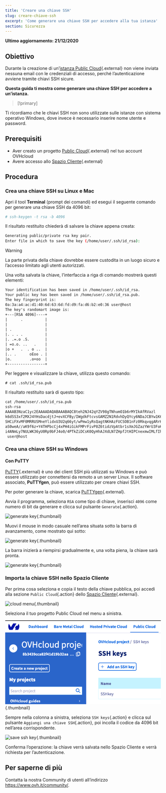 ```yaml
---
title: 'Creare una chiave SSH'
slug: creare-chiave-ssh
excerpt: 'Come generare una chiave SSH per accedere alla tua istanza'
section: Sicurezza
---
```


**Ultimo aggiornamento: 21/12/2020**

## Obiettivo

Durante la creazione di un’[istanza Public Cloud](https://www.ovh.it/public-cloud/){.external} non viene inviata nessuna email con le credenziali di accesso, perché l’autenticazione avviene tramite chiavi SSH sicure.

**Questa guida ti mostra come generare una chiave SSH per accedere a un’istanza.**

> [!primary]
>
Ti ricordiamo che le chiavi SSH non sono utilizzate sulle istanze con sistema operativo Windows, dove invece è necessario inserire nome utente e password.
>

## Prerequisiti

* Aver creato un progetto [Public Cloud](https://www.ovh.it/public-cloud/){.external} nel tuo account OVHcloud
* Avere accesso allo [Spazio Cliente](https://www.ovh.com/auth/?action=gotomanager){.external}

## Procedura

### Crea una chiave SSH su Linux e Mac

Apri il tool **Terminal** (prompt dei comandi) ed esegui il seguente comando per generare una chiave SSH da 4096 bit:

```sh
# ssh-keygen -t rsa -b 4096
```

Il risultato restituito chiederà di salvare la chiave appena creata:

```sh
Generating public/private rsa key pair.
Enter file in which to save the key (/home/user/.ssh/id_rsa):
```

> [!warning]
>
> La parte privata della chiave dovrebbe essere custodita in un luogo sicuro e l’accesso limitato agli utenti autorizzati.
> 

Una volta salvata la chiave, l’interfaccia a riga di comando mostrerà questi elementi:

```ssh
Your identification has been saved in /home/user/.ssh/id_rsa.
Your public key has been saved in /home/user/.ssh/id_rsa.pub.
The key fingerprint is:
0a:3a:a4:ac:d1:40:6d:63:6d:fd:d9:fa:d6:b2:e0:36 user@host
The key's randomart image is:
+---[RSA 4096]----+
|      .          |
|                 |
| .               |
|. . . .          |
|. .=.o .S.       |
| =o.o. ..   .    |
|o +   .  . o ..  |
|.. .      oEoo . |
|o.        .o+oo  |
+-----------------+
```

Per leggere e visualizzare la chiave, utilizza questo comando:

```ssh
# cat .ssh/id_rsa.pub
```

Il risultato restituito sarà di questo tipo:

```ssh
cat /home/user/.ssh/id_rsa.pub
ssh-rsa AAAAB3NzaC1yc2EAAAADAQABAAABAQC8teh2NJ42qYZV98gTNhumO1b6rMYIkAfRVazl
k6dSS3xf2MXJ4YHsDacdjtJ+evXCFBy/IWgdkFtcvsGAMZ2N1RdvhDyQYcy6NDaJCBYw1K6Gv5fJ
SHCiFXvMF0MRRUSMneYlidxU3U2q66yt/wPmw1yRsQagtNKHAzFUCSOB1nFz0RkqvqgARrHTY0bd
aS0weA//aK9f6z+Y4THPbcCj4xPH4iGikFMPrFivP8Z6tidzVpAtbr1sXmJGZazYWrU3FoK2a1sF
i4ANmLy7NULWK36yU0Rp9bFJ4o0/4PTkZiDCsK0QyHhAJXdLN7ZHpfJtHIPCnexmwIMLfIhCWhO5
 user@host
```

### Crea una chiave SSH su Windows

#### Con PuTTY

[PuTTY](https://www.chiark.greenend.org.uk/~sgtatham/putty/){.external} è uno dei client SSH più utilizzati su Windows e può essere utilizzato per connettersi da remoto a un server Linux. Il software associato, **PuTTYgen**, può essere utilizzato per creare chiavi SSH.

Per poter generare la chiave, scarica [PuTTYgen](https://the.earth.li/~sgtatham/putty/latest/w64/puttygen.exe){.external}.

Avvia il programma, seleziona `RSA` come tipo di chiave, inserisci `4096` come numero di bit da generare e clicca sul pulsante `Generate`{.action}.

![generate key](images/puttygen-01.png){.thumbnail}

Muovi il mouse in modo casuale nell’area situata sotto la barra di avanzamento, come mostrato qui sotto:

![generate key](images/puttygen-02.gif){.thumbnail}

La barra inizierà a riempirsi gradualmente e, una volta piena, la chiave sarà pronta.

![generate key](images/puttygen-03.png){.thumbnail}

### Importa la chiave SSH nello Spazio Cliente

Per prima cosa seleziona e copia il testo della chiave pubblica, poi accedi alla sezione `Public Cloud`{.action} dello [Spazio Cliente](https://www.ovh.com/auth/?action=gotomanager){.external}.



![cloud menu](images/cloud-menu.png){.thumbnail}

Seleziona il tuo progetto Public Cloud nel menu a sinistra.

![select project](images/select-project.png){.thumbnail}

Sempre nella colonna a sinistra, seleziona `SSH keys`{.action} e clicca sul pulsante `Aggiungi una chiave SSH`{.action}, poi incolla il codice da 4096 bit nell’area corrispondente.

![save ssh key](images/save-key.png){.thumbnail}

Conferma l’operazione: la chiave verrà salvata nello Spazio Cliente e verrà richiesta per l’autenticazione.

## Per saperne di più 

Contatta la nostra Community di utenti all’indirizzo <https://www.ovh.it/community/>.